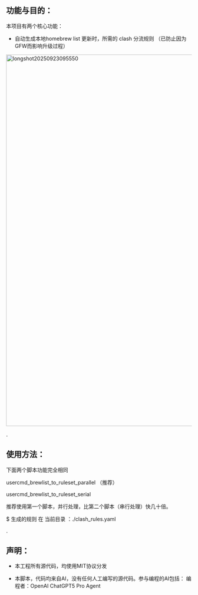 
功能与目的：
--------------------------------
本项目有两个核心功能：
 - 自动生成本地homebrew list 更新时，所需的 clash 分流规则 （已防止因为GFW而影响升级过程）

<img width="1081" height="1006" alt="longshot20250923095550" src="https://github.com/user-attachments/assets/2b1239ef-9d8b-4db2-bc46-6364451cc040" />

.


使用方法：
--------------------------------

下面两个脚本功能完全相同

usercmd_brewlist_to_ruleset_parallel （推荐）

usercmd_brewlist_to_ruleset_serial

推荐使用第一个脚本，并行处理，比第二个脚本（串行处理）快几十倍。

$ 生成的规则 在 当前目录 ：./clash_rules.yaml


.


声明：
--------------------------------
   
 - 本工程所有源代码，均使用MIT协议分发

 - 本脚本，代码均来自AI，没有任何人工编写的源代码。参与编程的AI包括：
   编程者：OpenAI ChatGPT5 Pro Agent 
